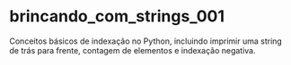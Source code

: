 # brincando_com_strings_001
Conceitos básicos de indexação no Python, incluindo imprimir uma string de trás para frente, contagem de elementos e indexação negativa.
